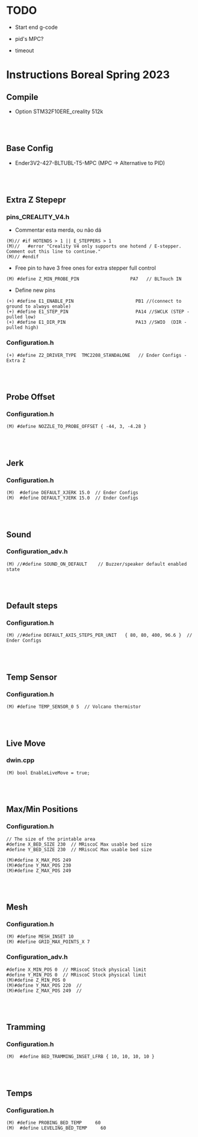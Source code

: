 # TODO

- Start end g-code

- pid's MPC?

- timeout


# Instructions Boreal Spring 2023

##  Compile

 - Option STM32F10ERE_creality 512k

<br/><br/>


## Base Config 

- Ender3V2-427-BLTUBL-T5-MPC (MPC -> Alternative to PID)

<br/><br/>



## Extra Z Stepepr

### pins_CREALITY_V4.h


- Commentar esta merda, ou não dá
```
(M)// #if HOTENDS > 1 || E_STEPPERS > 1
(M)//   #error "Creality V4 only supports one hotend / E-stepper. Comment out this line to continue."
(M)// #endif
```

- Free pin to have 3 free ones for extra stepper full control
```
(M) #define Z_MIN_PROBE_PIN                   PA7   // BLTouch IN
```

- Define new pins
```
(+) #define E1_ENABLE_PIN                       PB1 //(connect to ground to always enable)
(+) #define E1_STEP_PIN                         PA14 //SWCLK (STEP - pulled low)
(+) #define E1_DIR_PIN                          PA13 //SWIO  (DIR - pulled high)
```

### Configuration.h
```
(+) #define Z2_DRIVER_TYPE  TMC2208_STANDALONE   // Ender Configs - Extra Z
```
<br/><br/>



## Probe Offset 
### Configuration.h

```
(M) #define NOZZLE_TO_PROBE_OFFSET { -44, 3, -4.28 }
```
<br/><br/>



## Jerk
### Configuration.h
```
(M)  #define DEFAULT_XJERK 15.0  // Ender Configs
(M)  #define DEFAULT_YJERK 15.0  // Ender Configs
```
<br/><br/>



## Sound
### Configuration_adv.h
```
(M) //#define SOUND_ON_DEFAULT    // Buzzer/speaker default enabled state
```
<br/><br/>



## Default steps
### Configuration.h
```
(M) //#define DEFAULT_AXIS_STEPS_PER_UNIT   { 80, 80, 400, 96.6 }  // Ender Configs
```
<br/><br/>



## Temp Sensor
### Configuration.h
```
(M) #define TEMP_SENSOR_0 5  // Volcano thermistor
```
<br/><br/>


## Live Move
### dwin.cpp
```
(M) bool EnableLiveMove = true;
```
<br/><br/>


## Max/Min Positions
### Configuration.h

```
// The size of the printable area
#define X_BED_SIZE 230  // MRiscoC Max usable bed size
#define Y_BED_SIZE 230  // MRiscoC Max usable bed size
```
```
(M)#define X_MAX_POS 249
(M)#define Y_MAX_POS 230  
(M)#define Z_MAX_POS 249 
```
<br/><br/>


 ## Mesh
### Configuration.h

```
(M) #define MESH_INSET 10           
(M) #define GRID_MAX_POINTS_X 7     
```
### Configuration_adv.h
```
#define X_MIN_POS 0  // MRiscoC Stock physical limit
#define Y_MIN_POS 0  // MRiscoC Stock physical limit
(M)#define Z_MIN_POS 0
(M)#define Y_MAX_POS 220  // 
(M)#define Z_MAX_POS 249  // 
```
<br/><br/>

 ## Tramming
### Configuration.h

```
(M)  #define BED_TRAMMING_INSET_LFRB { 10, 10, 10, 10 }    
```

<br/><br/>

## Temps

### Configuration.h

```
(M) #define PROBING_BED_TEMP     60
(M)  #define LEVELING_BED_TEMP     60
```

